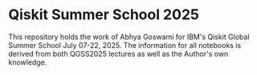 # Qiskit Summer School 2025

This repository holds the work of Abhya Goswami for IBM's Qiskit Global Summer School July 07-22, 2025.
The information for all notebooks is derived from both QGSS2025 lectures as well as the Author's own knowledge.

